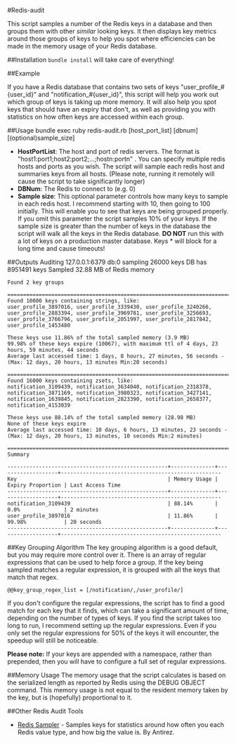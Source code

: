 #Redis-audit

This script samples a number of the Redis keys in a database and then groups them with other *similar* looking keys. It then displays key 
metrics around those groups of keys to help you spot where efficiencies can be made in the memory usage of your Redis database.

##Installation
   `bundle install` will take care of everything!


##Example

If you have a Redis database that contains two sets of keys "user\_profile\_#{user\_id}" and "notification\_#{user\_id}", this script will
help you work out which group of keys is taking up more memory. It will also help you spot keys that should have an expiry that don't, as well
as providing you with statistics on how often keys are accessed within each group.

##Usage
    bundle exec ruby redis-audit.rb [host_port_list] [dbnum] [(optional)sample_size]
  
- **HostPortList**: The host and port of redis servers. The format is "host1:port1;host2:port2;...;hostn:portn" . 
You can specify multiple redis hosts and ports as you wish. The script will sample each redis host and summaries keys from all hosts. (Please note, running it remotely will cause the script to take significantly longer)
- **DBNum**: The Redis to connect to (e.g. 0)
- **Sample size**: This optional parameter controls how many keys to sample in each redis host. 
I recommend starting with 10, then going to 100 initially. This
will enable you to see that keys are being grouped properly. If you omit this parameter the script samples 10% of your keys. If the sample size is
greater than the number of keys in the database the script will walk all the keys in the Redis database. **DO NOT** run this with a lot of keys on 
a production master database. Keys * will block for a long time and cause timeouts!

##Outputs
    Auditing 127.0.0.1:6379 db:0 sampling 26000 keys
    DB has 8951491 keys
    Sampled 32.88 MB of Redis memory

    Found 2 key groups

    ==============================================================================  
    Found 10000 keys containing strings, like:  
    user_profile_3897016, user_profile_3339430, user_profile_3240266, user_profile_2883394, user_profile_3969781, user_profile_3256693, user_profile_3766796, user_profile_2051997, user_profile_2817842, user_profile_1453480

    These keys use 11.86% of the total sampled memory (3.9 MB)  
    99.98% of these keys expire (10067), with maximum ttl of 4 days, 23 hours, 59 minutes, 44 seconds  
    Average last accessed time: 1 days, 8 hours, 27 minutes, 56 seconds - (Max: 12 days, 20 hours, 13 minutes Min:20 seconds)  

    ==============================================================================  
    Found 16000 keys containing zsets, like:  
    notification_3109439, notification_3634040, notification_2318378, notification_3871169, notification_3980323, notification_3427141, notification_1639845, notification_2823390, notification_2658377, notification_4153039

    These keys use 88.14% of the total sampled memory (28.98 MB)  
    None of these keys expire  
    Average last accessed time: 10 days, 6 hours, 13 minutes, 23 seconds - (Max: 12 days, 20 hours, 13 minutes, 10 seconds Min:2 minutes)  
  
    ==============================================================================  
    Summary  
  
    ---------------------------------------------------+--------------+-------------------+---------------------------------------------------  
    Key                                                | Memory Usage | Expiry Proportion | Last Access Time                                    
    ---------------------------------------------------+--------------+-------------------+---------------------------------------------------  
    notification_3109439                               | 88.14%       | 0.0%              | 2 minutes                               
    user_profile_3897016                               | 11.86%       | 99.98%            | 20 seconds  
    ---------------------------------------------------+--------------+-------------------+---------------------------------------------------  

##Key Grouping Algorithm
The key grouping algorithm is a good default, but you may require more control over it. There is an array of regular expressions that can be used to help force a group.
If the key being sampled matches a regular expression, it is grouped with all the keys that match that regex.

    @@key_group_regex_list = [/notification/,/user_profile/]

If you don't configure the regular expressions, the script has to find a good match for each key that it finds, which can
take a significant amount of time, depending on the number of types of keys. If you find the script takes too long to run, 
I recommend setting up the regular expressions. Even if you only set the regular expressions for 50% of the keys it will encounter,
the speedup will still be noticeable.

**Please note:** If your keys are appended with a namespace, rather than prepended, then you will have to configure a full set
of regular expressions.

##Memory Usage
The memory usage that the script calculates is based on the serialized length as reported by Redis using the DEBUG OBJECT command.
This memory usage is not equal to the resident memory taken by the key, but is (hopefully) proportional to it.
  
##Other Redis Audit Tools
- [Redis Sampler](https://github.com/antirez/redis-sampler) - Samples keys for statistics around how often you each Redis value type, and how big the value is. By Antirez.
